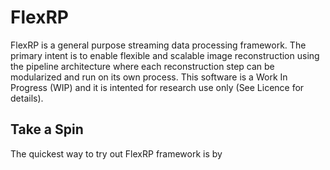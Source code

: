 # FlexRP
FlexRP is a general purpose streaming data processing framework. The primary intent is to enable flexible and scalable image reconstruction using the pipeline architecture where each reconstruction step can be modularized and run on its own process. This software is a Work In Progress (WIP) and it is intented for research use only (See Licence for details).

## Take a Spin
The quickest way to try out FlexRP framework is by
<!--stackedit_data:
eyJoaXN0b3J5IjpbOTAxODAyNzI0XX0=
-->